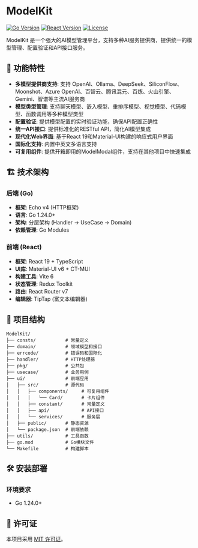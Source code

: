 # ModelKit

[![Go Version](https://img.shields.io/badge/Go-1.24.0+-blue.svg)](https://golang.org)
[![React Version](https://img.shields.io/badge/React-19.0.0+-blue.svg)](https://reactjs.org)
[![License](https://img.shields.io/badge/License-MIT-green.svg)](LICENSE)

ModelKit 是一个强大的AI模型管理平台，支持多种AI服务提供商，提供统一的模型管理、配置验证和API接口服务。

## 🚀 功能特性

- **多模型提供商支持**: 支持 OpenAI、Ollama、DeepSeek、SiliconFlow、Moonshot、Azure OpenAI、百智云、腾讯混元、百炼、火山引擎、Gemini、智谱等主流AI服务商
- **模型类型管理**: 支持聊天模型、嵌入模型、重排序模型、视觉模型、代码模型、函数调用等多种模型类型
- **配置验证**: 提供模型配置的实时验证功能，确保API配置正确性
- **统一API接口**: 提供标准化的RESTful API，简化AI模型集成
- **现代化Web界面**: 基于React 19和Material-UI构建的响应式用户界面
- **国际化支持**: 内置中英文多语言支持
- **可复用组件**: 提供开箱即用的ModelModal组件，支持在其他项目中快速集成

## 🏗️ 技术架构

### 后端 (Go)
- **框架**: Echo v4 (HTTP框架)
- **语言**: Go 1.24.0+
- **架构**: 分层架构 (Handler -> UseCase -> Domain)
- **依赖管理**: Go Modules

### 前端 (React)
- **框架**: React 19 + TypeScript
- **UI库**: Material-UI v6 + CT-MUI
- **构建工具**: Vite 6
- **状态管理**: Redux Toolkit
- **路由**: React Router v7
- **编辑器**: TipTap (富文本编辑器)

## 📁 项目结构

```
ModelKit/
├── consts/           # 常量定义
├── domain/           # 领域模型和接口
├── errcode/          # 错误码和国际化
├── handler/          # HTTP处理器
├── pkg/              # 公共包
├── usecase/          # 业务用例
├── ui/               # 前端应用
│   ├── src/          # 源代码
│   │   ├── components/     # 可复用组件
│   │   │   └── Card/       # 卡片组件
│   │   ├── constant/       # 常量定义
│   │   ├── api/            # API接口
│   │   └── services/       # 服务层
│   ├── public/       # 静态资源
│   └── package.json  # 前端依赖
├── utils/            # 工具函数
├── go.mod            # Go模块文件
└── Makefile          # 构建脚本
```

## 🛠️ 安装部署

### 环境要求

- Go 1.24.0+

## 📝 许可证

本项目采用 [MIT 许可证](LICENSE)。
